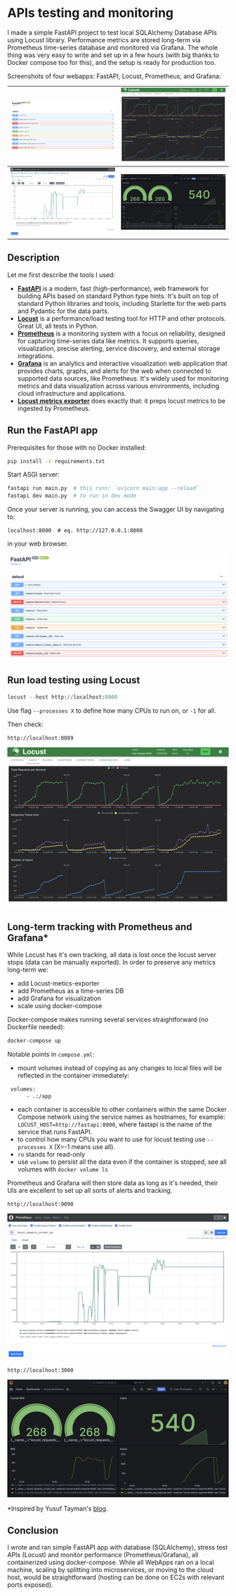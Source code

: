 # APIs testing and monitoring

I made a simple FastAPI project to test local SQLAlchemy Database APIs using Locust library. Performance metrics are stored long-term via Prometheus time-series database and monitored via Grafana. The whole thing was very easy to write and set up in a few hours (with big thanks to Docker compose too for this), and the setup is ready for production too.

Screenshots of four webapps: FastAPI, Locust, Prometheus, and Grafana:

| ![Image 1](assets/fastapi.png) | ![Image 2](assets/locust.png) |
|-------------------------------|-------------------------------|
| ![Image 3](assets/prometheus.png) | ![Image 4](assets/grafana.png) |


## Description 

Let me first describe the tools I used:  
- **[FastAPI](https://fastapi.tiangolo.com)** is a modern, fast (high-performance), web framework for building APIs based on standard Python type hints. It's built on top of standard Python libraries and tools, including Starlette for the web parts and Pydantic for the data parts.    
- **[Locust](https://locust.io)** is a performance/load testing tool for HTTP and other protocols. Great UI, all tests in Python.  
- **[Prometheus](https://prometheus.io)** is a monitoring system with a focus on reliability, designed for capturing time-series data like metrics. It supports queries, visualization, precise alerting, service discovery, and external storage integrations.   
- **[Grafana](https://grafana.com)** is an analytics and interactive visualization web application that provides charts, graphs, and alerts for the web when connected to supported data sources, like Prometheus. It's widely used for monitoring metrics and data visualization across various environments, including cloud infrastructure and applications.  
- **[Locust metrics exporter](https://github.com/ContainerSolutions/locust_exporter)** does exactly that: it preps locust metrics to be ingested by Prometheus.

## Run the FastAPI app

Prerequisites for those with no Docker installed:
```bash
pip install -r requirements.txt
```

Start ASGI server:
```bash
fastapi run main.py  # this runs: `uvicorn main:app --reload`
fastapi dev main.py  # to run in dev mode
```

Once your server is running, you can access the Swagger UI by navigating to:
```url
localhost:8000  # eq. http://127.0.0.1:8000
```
in your web browser.

![fastapi](assets/fastapi.png)


## Run load testing using Locust

```python
locust --host http://localhost:8000
```
Use flag  `--processes X` to define how many CPUs to run on, or `-1` for all.

Then check:
```url
http://localhost:8089
```

![locust](assets/locust.png)

## Long-term tracking with Prometheus and Grafana*

While Locust has it's own tracking, all data is lost once the locust server stops (data can be manually exported). In order to preserve any metrics long-term we:
- add Locust-metics-exporter
- add Prometheus as a time-series DB
- add Grafana for visualization
- scale using docker-compose

Docker-compose makes running several services straightforward (no Dockerfile needed):
```bash
docker-compose up
```

Notable points in `compose.yml`:
- mount volumes instead of copying as any changes to local files will be reflected in the container immediately:
```
 volumes:
      - .:/app
```
- each container is accessible to other containers within the same Docker Compose network using the service names as hostnames, for example:
`LOCUST_HOST=http://fastapi:8000`, where fastapi is the name of the service that runs FastAPI.
- to control how many CPUs you want to use for locust testing use `--processes X` (X=-1 means use all).
- `ro` stands for read-only
- use `volume` to persist all the data even if the container is stopped, see all volumes with `docker volume ls`

Prometheus and Grafana will then store data as long as it's needed, their UIs are excellent to set up all sorts of alerts and tracking.

```url
http://localhost:9090
```

![prometheus](assets/prometheus.png)

```url
http://localhost:3000
```
![grafana](assets/grafana.png)

*Inspired by Yusuf Tayman's [blog](https://medium.com/devopsturkiye/locust-real-time-monitoring-with-grafana-66654bb4b32).

## Conclusion

I wrote and ran simple FastAPI app with database (SQLAlchemy), stress test APIs (Locust) and monitor performance (Prometheus/Grafana), all containerized using docker-compose. While all WebApps ran on a local machine, scaling by splitting into microservices, or moving to the cloud host, would be straightforward (hosting can be done on EC2s with relevant ports exposed).
